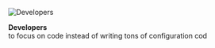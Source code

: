 ![Developers](/images/home/icon-tags.svg)

**Developers** \
to focus on code instead of writing tons of configuration cod
